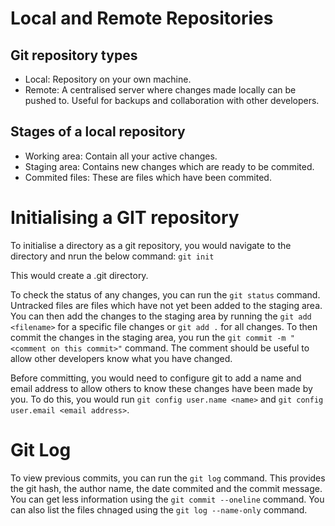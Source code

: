 # Local and Remote Repositories

## Git repository types
- Local: Repository on your own machine. 
- Remote: A centralised server where changes made locally can be pushed to. Useful for backups and collaboration with other developers.

## Stages of a local repository
- Working area: Contain all your active changes.
- Staging area: Contains new changes which are ready to be commited.
- Commited files: These are files which have been commited.

# Initialising a GIT repository
To initialise a directory as a git repository, you would navigate to the directory and nrun the below command:
`git init`

This would create a .git directory.

To check the status of any changes, you can run the `git status` command. Untracked files are files which have not yet been added to the staging area. You can then add the changes to the staging area by running the `git add <filename>` for a specific file changes or `git add .` for all changes. To then commit the changes in the staging area, you run the `git commit -m "<comment on this commit>"` command. The comment should be useful to allow other developers know what you have changed.

Before committing, you would need to configure git to add a name and email address to allow others to know these changes have been made by you. To do this, you would run `git config user.name <name>` and `git config user.email <email address>`.

# Git Log
To view previous commits, you can run the `git log` command. This provides the git hash, the author name, the date commited and the commit message. You can get less information using the `git commit --oneline` command. You can also list the files chnaged using the `git log --name-only` command.